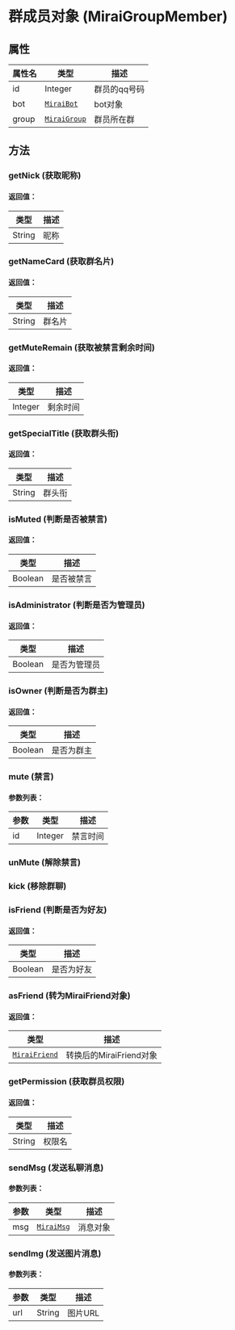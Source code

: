 # 群成员对象 (MiraiGroupMember)

## 属性

| 属性名 | 类型                                | 描述         |
| ------ | ----------------------------------- | ------------ |
| id     | Integer                             | 群员的qq号码 |
| bot    | [`MiraiBot`](/docs/miraibot.md)     | bot对象      |
| group  | [`MiraiGroup`](/docs/miraigroup.md) | 群员所在群   |

## 方法

### getNick (获取昵称)

#### 返回值：

| 类型   | 描述 |
| ------ | ---- |
| String | 昵称 |

### getNameCard (获取群名片)

#### 返回值：

| 类型   | 描述   |
| ------ | ------ |
| String | 群名片 |


### getMuteRemain (获取被禁言剩余时间)

#### 返回值：

| 类型    | 描述     |
| ------- | -------- |
| Integer | 剩余时间 |


### getSpecialTitle (获取群头衔)

#### 返回值：

| 类型   | 描述   |
| ------ | ------ |
| String | 群头衔 |

### isMuted (判断是否被禁言)

#### 返回值：

| 类型    | 描述       |
| ------- | ---------- |
| Boolean | 是否被禁言 |


### isAdministrator (判断是否为管理员)

#### 返回值：

| 类型    | 描述         |
| ------- | ------------ |
| Boolean | 是否为管理员 |


### isOwner (判断是否为群主)

#### 返回值：

| 类型    | 描述       |
| ------- | ---------- |
| Boolean | 是否为群主 |

### mute (禁言)

#### 参数列表：

| 参数 | 类型    | 描述     |
| ---- | ------- | -------- |
| id   | Integer | 禁言时间 |

### unMute (解除禁言)

### kick (移除群聊)

### isFriend (判断是否为好友)

#### 返回值：

| 类型    | 描述       |
| ------- | ---------- |
| Boolean | 是否为好友 |


### asFriend (转为MiraiFriend对象)

#### 返回值：

| 类型                                  | 描述                    |
| ------------------------------------- | ----------------------- |
| [`MiraiFriend`](/docs/miraifriend.md) | 转换后的MiraiFriend对象 |


### getPermission (获取群员权限)

#### 返回值：

| 类型   | 描述   |
| ------ | ------ |
| String | 权限名 |

### sendMsg (发送私聊消息)

#### 参数列表：

| 参数 | 类型                            | 描述     |
| ---- | ------------------------------- | -------- |
| msg  | [`MiraiMsg`](/docs/miraimsg.md) | 消息对象 |

### sendImg (发送图片消息)

#### 参数列表：

| 参数 | 类型                            | 描述     |
| ---- | ------------------------------- | -------- |
| url  | String | 图片URL |